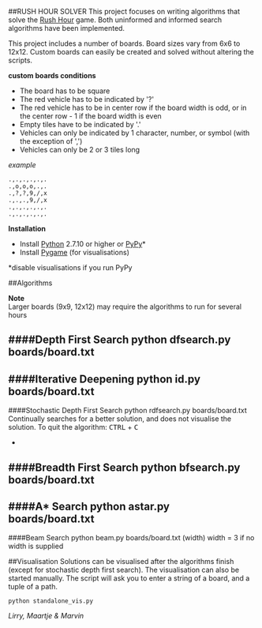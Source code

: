 ##RUSH HOUR SOLVER
This project focuses on writing algorithms that solve the [Rush Hour](http://thinkfun.com/play-online/rush-hour/) game. Both uninformed and informed search algorithms have been implemented. 

This project includes a number of boards. Board sizes vary from 6x6 to 12x12. Custom boards can easily be created and solved without altering the scripts.

**custom boards conditions**

* The board has to be square
* The red vehicle has to be indicated by '?'
* The red vehicle has to be in center row if the board width is odd, or in the center row - 1 if the board width is even
* Empty tiles have to be indicated by '.'
* Vehicles can only be indicated by 1 character, number, or symbol (with the exception of ',')
* Vehicles can only be 2 or 3 tiles long

*example*

	.,.,.,.,.,.
	.,o,o,o,.,.
	.,?,?,9,/,x
	.,.,.,9,/,x
	.,.,.,.,.,.
	.,.,.,.,.,.



**Installation**

* Install [Python](https://www.python.org/) 2.7.10 or higher or [PyPy](http://pypy.org/)*
* Install [Pygame](http://www.pygame.org/download.shtml) (for visualisations)

*disable visualisations if you run PyPy

##Algorithms

**Note**<br>
Larger boards (9x9, 12x12) may require the algorithms to run for several hours

####Depth First Search
	python dfsearch.py boards/board.txt
-
####Iterative Deepening
	python id.py boards/board.txt
-
####Stochastic Depth First Search
	python rdfsearch.py boards/board.txt
Continually searches for a better solution, and does not visualise the solution.
To quit the algorithm: <kbd>CTRL</kbd> + <kbd>C</kbd>

-
####Breadth First Search
	python bfsearch.py boards/board.txt
-
####A* Search
	python astar.py boards/board.txt
-
####Beam Search
	python beam.py boards/board.txt (width)
width = 3 if no width is supplied



##Visualisation
Solutions can be visualised after the algorithms finish (except for stochastic depth first search). The visualisation can also be started manually. The script will ask you to enter a string of a board, and a tuple of a path.

	python standalone_vis.py
  
*Lirry, Maartje & Marvin*
   